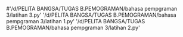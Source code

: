 #'/d/PELITA BANGSA/TUGAS B.PEMOGRAMAN/bahasa pempgraman 3/latihan 3.py' '/d/PELITA BANGSA/TUGAS B.PEMOGRAMAN/bahasa pempgraman 3/latihan 1.py' '/d/PELITA BANGSA/TUGAS B.PEMOGRAMAN/bahasa pempgraman 3/latihan 2.py'
